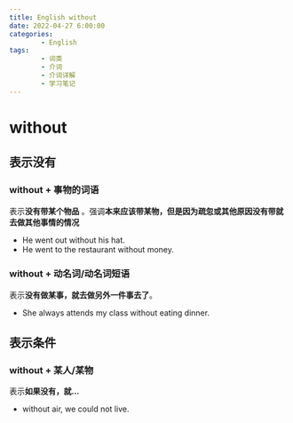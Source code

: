 ```yaml
---
title: English without
date: 2022-04-27 6:00:00
categories:
        - English
tags:
        - 词类
        - 介词
        - 介词详解
        - 学习笔记
---
```


# without

## 表示没有

### without + 事物的词语

表示**没有带某个物品** 。强调**本来应该带某物，但是因为疏忽或其他原因没有带就去做其他事情的情况**

- He went out without his hat.
- He went to the restaurant without money.

### without + 动名词/动名词短语

表示**没有做某事，就去做另外一件事去了**。

- She always attends my class without eating dinner.

## 表示条件

### without + 某人/某物

表示**如果没有，就...**

- without air, we could not live.
